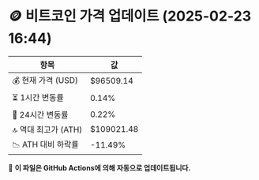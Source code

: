# 🪙 비트코인 가격 업데이트 (2025-02-23 16:44)

| 항목                | 값 |
|--------------------|----------------|
| 💰 현재 가격 (USD) | $96509.14 |
| ⏳ 1시간 변동률    | 0.14% |
| 📆 24시간 변동률   | 0.22% |
| 🔝 역대 최고가 (ATH) | $109021.48 |
| 📉 ATH 대비 하락률 | -11.49% |

🔄 **이 파일은 GitHub Actions에 의해 자동으로 업데이트됩니다.**
